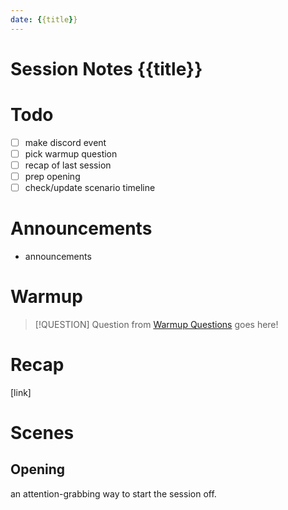 ```yaml
---
date: {{title}}
---
```

# Session Notes {{title}}
# Todo
- [ ] make discord event
- [ ] pick warmup question
- [ ] recap of last session
- [ ] prep opening
- [ ] check/update scenario timeline
# Announcements
- announcements
# Warmup
> [!QUESTION] Question from [Warmup Questions](../warmup-questions.md) goes here!
# Recap
[link]
# Scenes
## Opening
an attention-grabbing way to start the session off.